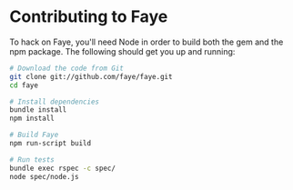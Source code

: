 # Contributing to Faye

To hack on Faye, you'll need Node in order to build both the gem and the npm
package. The following should get you up and running:

```bash
# Download the code from Git
git clone git://github.com/faye/faye.git
cd faye

# Install dependencies
bundle install
npm install

# Build Faye
npm run-script build

# Run tests
bundle exec rspec -c spec/
node spec/node.js
```
